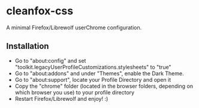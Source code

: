 # cleanfox-css
A minimal Firefox/Librewolf userChrome configuration.

## Installation

- Go to "about:config" and set "toolkit.legacyUserProfileCustomizations.stylesheets" to "true"
- Go to "about:addons" and under "Themes", enable the Dark Theme.
- Go to "about:support", locate your Profile Directory and open it
- Copy the "chrome" folder (located in the browser folders, depending on which browser you use) to your profile directory
- Restart Firefox/Librewolf and enjoy! :)
